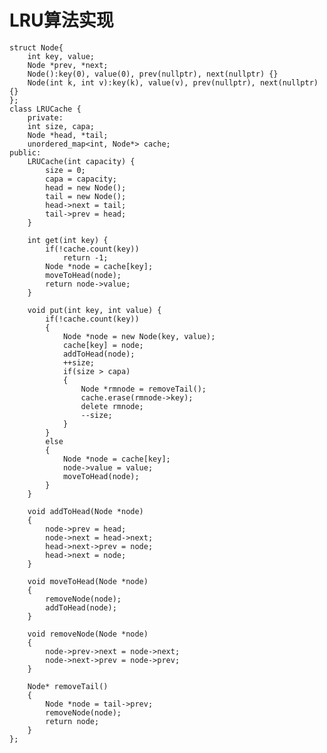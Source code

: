 # LRU算法实现 #
    struct Node{
    	int key, value;
    	Node *prev, *next;
    	Node():key(0), value(0), prev(nullptr), next(nullptr) {}
    	Node(int k, int v):key(k), value(v), prev(nullptr), next(nullptr) {}
	};
	class LRUCache {
		private:
    	int size, capa;
    	Node *head, *tail;
    	unordered_map<int, Node*> cache;
	public:
    	LRUCache(int capacity) {
        	size = 0;
        	capa = capacity;
        	head = new Node();
        	tail = new Node();
        	head->next = tail;
        	tail->prev = head;
    	}
    
    	int get(int key) {
        	if(!cache.count(key))
            	return -1;
        	Node *node = cache[key];
        	moveToHead(node);
        	return node->value;
    	}
    
    	void put(int key, int value) {
        	if(!cache.count(key))
        	{
            	Node *node = new Node(key, value);
            	cache[key] = node;
            	addToHead(node);
            	++size;
            	if(size > capa)
            	{
                	Node *rmnode = removeTail();
                	cache.erase(rmnode->key);
                	delete rmnode;
                	--size;
            	}
        	}
        	else
        	{
            	Node *node = cache[key];
            	node->value = value;
            	moveToHead(node);
        	}
    	}

    	void addToHead(Node *node)
    	{
        	node->prev = head;
        	node->next = head->next;
        	head->next->prev = node;
        	head->next = node;
    	}

    	void moveToHead(Node *node)
    	{
        	removeNode(node);
        	addToHead(node);
    	}

    	void removeNode(Node *node)
    	{
       		node->prev->next = node->next;
        	node->next->prev = node->prev;
    	}

    	Node* removeTail()
    	{
        	Node *node = tail->prev;
        	removeNode(node);
        	return node;
    	}
	};